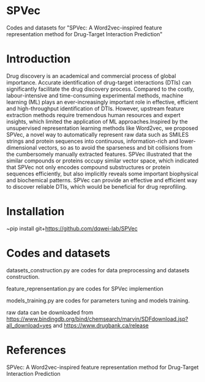 # SPVec
Codes and datasets for "SPVec: A Word2vec-inspired feature representation method for Drug-Target Interaction Prediction"
# Introduction
Drug discovery is an academical and commercial process of global importance. Accurate identification of drug-target interactions (DTIs) can significantly facilitate the drug discovery process. Compared to the costly, labour-intensive and time-consuming experimental methods, machine learning (ML) plays an ever-increasingly important role in effective, efficient and high-throughput identification of DTIs. However, upstream feature extraction methods require tremendous human resources and expert insights, which limited the application of ML approaches.Inspired by the unsupervised representation learning methods like Word2vec, we proposed SPVec, a novel way to automatically represent raw data such as SMILES strings and protein sequences into continuous, information-rich and lower-dimensional vectors, so as to avoid the sparseness and bit collisions from the cumbersomely manually extracted features. SPVec illustrated that the similar compounds or proteins occupy similar vector space, which indicated that SPVec not only encodes compound substructures or protein sequences efficiently, but also implicitly reveals some important biophysical and biochemical patterns. SPVec can provide an effective and efficient way to discover reliable DTIs, which would be beneficial for drug reprofiling.
# Installation
~pip install git+https://github.com/dqwei-lab/SPVec

# Codes and datasets
datasets_construction.py are codes for data preprocessing and datasets construction.  

feature_reprensentation.py are codes for SPVec implemention  

models_training.py are codes for parameters tuning and models training.  

raw data can be downloaded from https://www.bindingdb.org/bind/chemsearch/marvin/SDFdownload.jsp?all_download=yes  and https://www.drugbank.ca/release

# References
SPVec: A Word2vec-inspired feature representation method for Drug-Target Interaction Prediction

